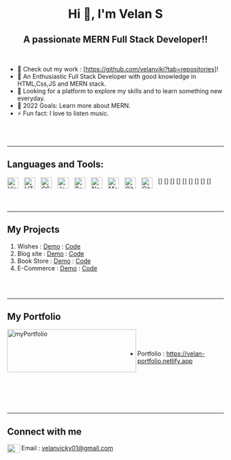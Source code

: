 <h1 align="center">Hi 👋, I'm Velan S</h1>
<h2 align="center">A passionate MERN Full Stack Developer!!</h2>

<br/>

- 🔭 Check out my work : [https://github.com/velanviki?tab=repositories]!
- 🌱 An Enthusiastic Full Stack Developer with good knowledge in HTML,Css,JS and MERN stack.
- 👯 Looking for a platform to explore my skills and to learn something new everyday.
- 🥅 2022 Goals: Learn more about MERN.
- ⚡ Fun fact: I love to listen music.


<br />
<br />

---


## Languages and Tools:

[<img align="left" alt="Visual Studio Code" width="26px" src="https://cdn.jsdelivr.net/gh/devicons/devicon/icons/vscode/vscode-original.svg" style="padding-right:10px;" />]
[<img align="left" alt="HTML5" width="26px" src="https://cdn.jsdelivr.net/gh/devicons/devicon/icons/html5/html5-original.svg" style="padding-right:10px;" />]
[<img align="left" alt="CSS3" width="26px" src="https://cdn.jsdelivr.net/gh/devicons/devicon/icons/css3/css3-original.svg" style="padding-right:10px;" />]
[<img align="left" alt="JavaScript" width="26px" src="https://cdn.jsdelivr.net/gh/devicons/devicon/icons/javascript/javascript-original.svg" style="padding-right:10px;" />]
[<img align="left" alt="React" width="26px" src="https://cdn.jsdelivr.net/gh/devicons/devicon/icons/react/react-original.svg" style="padding-right:10px;" />]
[<img align="left" alt="Node.js" width="26px" src="https://cdn.jsdelivr.net/gh/devicons/devicon/icons/nodejs/nodejs-original.svg" style="padding-right:10px;" />]
[<img align="left" alt="MongoDB" width="26px" src="https://cdn.jsdelivr.net/gh/devicons/devicon/icons/mongodb/mongodb-original.svg" style="padding-right:10px;" />]
[<img align="left" alt="Git" width="26px" src="https://cdn.jsdelivr.net/gh/devicons/devicon/icons/git/git-original.svg" style="padding-right:10px;" />]
[<img align="left" alt="GitHub" width="26px" src="https://user-images.githubusercontent.com/3369400/139447912-e0f43f33-6d9f-45f8-be46-2df5bbc91289.png" style="padding-right:10px;" />]



<br />
<br />

---



 ## My Projects
  
<!--START_SECTION:activity-->
1. Wishes     :  [Demo](https://wishes-me.netlify.app) :   [Code](https://github.com/velanviki/Wishes-project)
2. Blog site  :  [Demo](https://blog-me.netlify.app) :   [Code](https://github.com/velanviki/blog-project)
3. Book Store :  [Demo](https://booksstores.netlify.app) : [Code](https://github.com/velanviki/Book-project)
4. E-Commerce :  [Demo](https://e-commerce-my.netlify.app) : [Code](https://github.com/velanviki/Ecommerce-project)

<!--END_SECTION:activity-->

<br />
<br /> 

---

## My Portfolio

  <img width="300" height="100" align="left"  alt="myPortfolio" src="https://image.shutterstock.com/image-photo/text-portfolio-on-brown-paper-260nw-387456811.jpg" />



<br />
<br />

* Portfolio : https://velan-portfolio.netlify.app

<br />
<br />
<br />
<br />
<br />

---

 ## Connect with me

 <img width="30" height="20" align="left"  alt="myPortfolio" src="https://encrypted-tbn0.gstatic.com/images?q=tbn:ANd9GcRuf_8lBtELvZRES2w3ygUDKkHDM-vju6debK4md-fsdHktIDtQmJOmh6aDCOSJqee7cd0&usqp=CAU" />

  Email : velanvicky01@gmail.com
